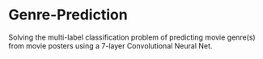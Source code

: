 # Genre-Prediction
Solving the multi-label classification problem of predicting movie genre(s) from movie posters using a 7-layer Convolutional Neural Net.

